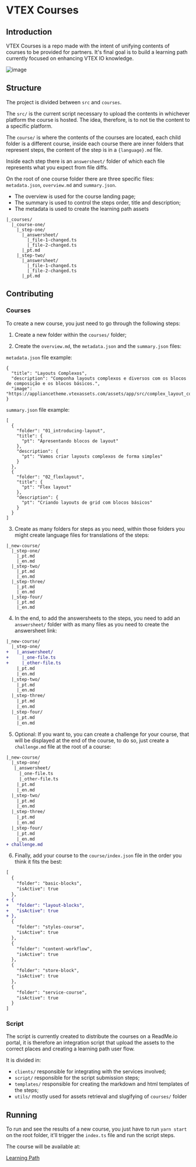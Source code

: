 # VTEX Courses

## Introduction

VTEX Courses is a repo made with the intent of unifying contents of courses to be provided for partners. It's final goal is to build a learning path currently focused on enhancing VTEX IO knowledge.

![image](https://user-images.githubusercontent.com/18701182/92618379-ad04a380-f296-11ea-8ed2-ca4c8abb7668.png)

## Structure

The project is divided between `src` and `courses`.

The `src/` is the current script necessary to upload the contents in whichever platform the course is hosted. The idea, therefore, is to not tie the content to a specific platform.

The `course/` is where the contents of the courses are located, each child folder is a different course, inside each course there are inner folders that represent steps, the content of the step is in a `{language}.md` file.

Inside each step there is an `answersheet/` folder of which each file represents what you expect from file diffs.

On the root of one course folder there are three specific files: `metadata.json`, `overview.md` and `summary.json`.

- The overview is used for the course landing page;
- The summary is used to control the steps order, title and description;
- The metadata is used to create the learning path assets

```
|_courses/
  |_course-one/
    |_step-one/
      |_answersheet/
        |_file-1-changed.ts
        |_file-2-changed.ts
      |_pt.md
    |_step-two/
      |_answersheet/
        |_file-1-changed.ts
        |_file-2-changed.ts
      |_pt.md
```

## Contributing

### Courses

To create a new course, you just need to go through the following steps:

1. Create a new folder within the `courses/` folder;

2. Create the `overview.md`, the `metadata.json` and the `summary.json` files:

`metadata.json` file example:

```
{
  "title": "Layouts Complexos",
  "description": "Componha layouts complexos e diversos com os blocos de composição e os blocos básicos.",
  "image": "https://appliancetheme.vtexassets.com/assets/app/src/complex_layout_course_icon___dcea05389ebe234d38cc35ec721fa346.svg"
}
```

`summary.json` file example:

```
[
  {
    "folder": "01_introducing-layout",
    "title": {
      "pt": "Apresentando blocos de layout"
    },
    "description": {
      "pt": "Vamos criar layouts complexos de forma simples"
    }
  },
  {
    "folder": "02_flexlayout",
    "title": {
      "pt": "Flex layout"
    },
    "description": {
      "pt": "Criando layouts de grid com blocos básicos"
    }
  }
]
```

3. Create as many folders for steps as you need, within those folders you might create language files for translations of the steps:

```
|_new-course/
  |_step-one/
    |_pt.md
    |_en.md
  |_step-two/
    |_pt.md
    |_en.md
  |_step-three/
    |_pt.md
    |_en.md
  |_step-four/
    |_pt.md
    |_en.md
```

4. In the end, to add the answersheets to the steps, you need to add an `answersheet/` folder with as many files as you need to create the answersheet link:

```diff
|_new-course/
  |_step-one/
+   |_answersheet/
+     |_one-file.ts
+     |_other-file.ts
    |_pt.md
    |_en.md
  |_step-two/
    |_pt.md
    |_en.md
  |_step-three/
    |_pt.md
    |_en.md
  |_step-four/
    |_pt.md
    |_en.md
```

5. Optional: If you want to, you can create a challenge for your course, that will be displayed at the end of the course, to do so, just create a `challenge.md` file at the root of a course:

```diff
|_new-course/
  |_step-one/
   |_answersheet/
     |_one-file.ts
     |_other-file.ts
    |_pt.md
    |_en.md
  |_step-two/
    |_pt.md
    |_en.md
  |_step-three/
    |_pt.md
    |_en.md
  |_step-four/
    |_pt.md
    |_en.md
+ challenge.md
```

6. Finally, add your course to the `course/index.json` file in the order you think it fits the best:

```diff
[
  {
    "folder": "basic-blocks",
    "isActive": true
  },
+ {
+   "folder": "layout-blocks",
+   "isActive": true
+ },
  {
    "folder": "styles-course",
    "isActive": true
  },
  {
    "folder": "content-workflow",
    "isActive": true
  },
  {
    "folder": "store-block",
    "isActive": true
  },
  {
    "folder": "service-course",
    "isActive": true
  }
]
```

### Script

The script is currently created to distribute the courses on a ReadMe.io portal, it is therefore an integration script that upload the assets to the correct places and creating a learning path user flow.

It is divided in:

- `clients/` responsible for integrating with the services involved;
- `script/` responsible for the script submission steps;
- `templates/` responsible for creating the markdown and html templates of the steps;
- `utils/` mostly used for assets retrieval and slugifying of `courses/` folder

## Running

To run and see the results of a new course, you just have to run `yarn start` on the root folder, it'll trigger the `index.ts` file and run the script steps.

The course will be available at:

[Learning Path](https://vtex-enterprise-group.readme.io/learning)

